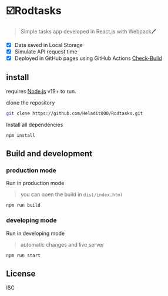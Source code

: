# ☑️Rodtasks
    
>Simple tasks app developed in React.js with Webpack🖊️

- [x] Data saved in Local Storage
- [x] Simulate API request time
- [x] Deployed in GitHub pages using GitHub Actions [Check-Build](https://github.com/Heladit000/Rodtasks/tree/gh-pages "Check-Build")

## install
requires [Node.js](https://nodejs.org/) v19+ to run.

clone the repository

```sh
git clone https://github.com/Heladit000/Rodtasks.git
```

Install all dependencies

```sh
npm install
```

## Build and development 
### production mode
Run in production mode 
> you can open the build in `dist/index.html`

```sh
npm run build
```

### developing mode
Run in developing mode 
> automatic changes and live server

```sh
npm run start
```

## License

ISC